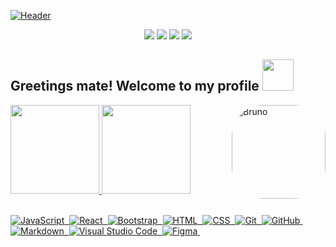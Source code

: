 [![Header](https://cdn.discordapp.com/attachments/731787158188458024/999461892764475443/frame2.png?raw=true "Header")](https://github.com/BCarvalho99/)
<p align="center">
  <a href="mailto:bcarvalho5699@gmail.com" alt="Gmail">
  <img src="https://img.shields.io/badge/Gmail-D14836?style=for-the-badge&logo=gmail&logoColor=white&link=mailto:bcarvalho5699@gmail.com" /></a>

  <a href="#" alt="Linkedin">
  <img src="https://img.shields.io/badge/LinkedIn-0077B5?style=for-the-badge&logo=linkedin&logoColor=white&link=LINK-DO-SEU-LINKEDIN" /></a>

  <a href="https://www.twitter.com" alt="Twitter">
  <img src="https://img.shields.io/badge/Twitter-1DA1F2?style=for-the-badge&logo=twitter&logoColor=white&link=https://www.twitter.com"/></a>

  <a href="https://www.dev.to" alt="Dev.to">
  <img src="https://img.shields.io/badge/dev.to-0A0A0A?style=for-the-badge&logo=dev.to&logoColor=white"/></a>

## Greetings mate! Welcome to my profile  <img src="https://c.tenor.com/8DBL8P0pmgYAAAAi/purple-bat.gif" width="50px" height="50px">

<div align="left" style="display: inline_block">
  <a href="https://github.com/bcarvalho99">
  <img height="142em" src="https://github-readme-stats.vercel.app/api?username=bcarvalho99&show_icons=true&theme=radical&include_all_commits=true&count_private=true"/>
  <img height="142em" src="https://github-readme-stats.vercel.app/api/top-langs/?username=bcarvalho99&layout=compact&langs_count=7&theme=radical"/>
  <img align="right" alt="Bruno" height="150" style="border-radius:50px;" src="https://cdn.discordapp.com/attachments/731787158188458024/999465621022576680/eu2.png?width=676&height=676">
</div>


<br>


![JavaScript](https://img.shields.io/badge/JavaScript-F7DF1E?style=for-the-badge&logo=javascript&logoColor=black)&nbsp;
![React](https://img.shields.io/badge/React-333333?style=for-the-badge&logo=react&logoColor=4fc3f7)&nbsp;
![Bootstrap](https://img.shields.io/badge/Bootstrap-e1e1e1?style=for-the-badge&logo=bootstrap&logoColor=purple)&nbsp;
![HTML](https://img.shields.io/badge/HTML5-E34F26?style=for-the-badge&logo=html5&logoColor=white)&nbsp;
![CSS](https://img.shields.io/badge/CSS3-1572B6?style=for-the-badge&logo=css3&logoColor=white)&nbsp;
![Git](https://img.shields.io/badge/Git-202020?style=for-the-badge&logo=git&logoColor=db3e00)&nbsp;
![GitHub](https://img.shields.io/badge/GitHub-133979?style=for-the-badge&logo=github&logoColor=FFFFFF)&nbsp;
![Markdown](https://img.shields.io/badge/Markdown-000b1d?style=for-the-badge&logo=markdown&logoColor=FFFFFF)&nbsp;
![Visual Studio Code](https://img.shields.io/badge/Visual%20Studio%20Code-0e0e0e?style=for-the-badge&logo=visual-studio-code&logoColor=007ACC)&nbsp;
![Figma](https://img.shields.io/badge/Figma-220101?style=for-the-badge&logo=figma&logoColor=da0003)&nbsp;



